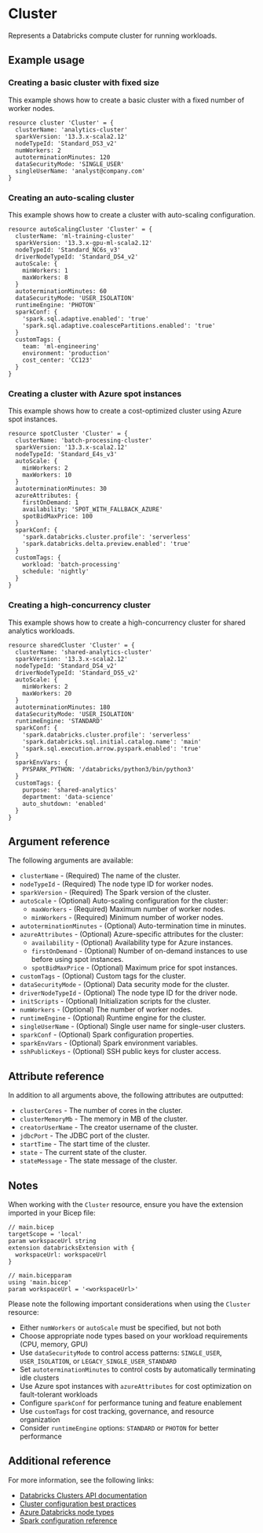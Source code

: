 ﻿---
category: "Compute"
---

# Cluster

Represents a Databricks compute cluster for running workloads.

## Example usage

### Creating a basic cluster with fixed size

This example shows how to create a basic cluster with a fixed number of worker nodes.

```bicep
resource cluster 'Cluster' = {
  clusterName: 'analytics-cluster'
  sparkVersion: '13.3.x-scala2.12'
  nodeTypeId: 'Standard_DS3_v2'
  numWorkers: 2
  autoterminationMinutes: 120
  dataSecurityMode: 'SINGLE_USER'
  singleUserName: 'analyst@company.com'
}
```

### Creating an auto-scaling cluster

This example shows how to create a cluster with auto-scaling configuration.

```bicep
resource autoScalingCluster 'Cluster' = {
  clusterName: 'ml-training-cluster'
  sparkVersion: '13.3.x-gpu-ml-scala2.12'
  nodeTypeId: 'Standard_NC6s_v3'
  driverNodeTypeId: 'Standard_DS4_v2'
  autoScale: {
    minWorkers: 1
    maxWorkers: 8
  }
  autoterminationMinutes: 60
  dataSecurityMode: 'USER_ISOLATION'
  runtimeEngine: 'PHOTON'
  sparkConf: {
    'spark.sql.adaptive.enabled': 'true'
    'spark.sql.adaptive.coalescePartitions.enabled': 'true'
  }
  customTags: {
    team: 'ml-engineering'
    environment: 'production'
    cost_center: 'CC123'
  }
}
```

### Creating a cluster with Azure spot instances

This example shows how to create a cost-optimized cluster using Azure spot instances.

```bicep
resource spotCluster 'Cluster' = {
  clusterName: 'batch-processing-cluster'
  sparkVersion: '13.3.x-scala2.12'
  nodeTypeId: 'Standard_E4s_v3'
  autoScale: {
    minWorkers: 2
    maxWorkers: 10
  }
  autoterminationMinutes: 30
  azureAttributes: {
    firstOnDemand: 1
    availability: 'SPOT_WITH_FALLBACK_AZURE'
    spotBidMaxPrice: 100
  }
  sparkConf: {
    'spark.databricks.cluster.profile': 'serverless'
    'spark.databricks.delta.preview.enabled': 'true'
  }
  customTags: {
    workload: 'batch-processing'
    schedule: 'nightly'
  }
}
```

### Creating a high-concurrency cluster

This example shows how to create a high-concurrency cluster for shared analytics workloads.

```bicep
resource sharedCluster 'Cluster' = {
  clusterName: 'shared-analytics-cluster'
  sparkVersion: '13.3.x-scala2.12'
  nodeTypeId: 'Standard_DS4_v2'
  driverNodeTypeId: 'Standard_DS5_v2'
  autoScale: {
    minWorkers: 2
    maxWorkers: 20
  }
  autoterminationMinutes: 180
  dataSecurityMode: 'USER_ISOLATION'
  runtimeEngine: 'STANDARD'
  sparkConf: {
    'spark.databricks.cluster.profile': 'serverless'
    'spark.databricks.sql.initial.catalog.name': 'main'
    'spark.sql.execution.arrow.pyspark.enabled': 'true'
  }
  sparkEnvVars: {
    PYSPARK_PYTHON: '/databricks/python3/bin/python3'
  }
  customTags: {
    purpose: 'shared-analytics'
    department: 'data-science'
    auto_shutdown: 'enabled'
  }
}
```

## Argument reference

The following arguments are available:

- `clusterName` - (Required) The name of the cluster.
- `nodeTypeId` - (Required) The node type ID for worker nodes.
- `sparkVersion` - (Required) The Spark version of the cluster.
- `autoScale` - (Optional) Auto-scaling configuration for the cluster:
    - `maxWorkers` - (Required) Maximum number of worker nodes.
    - `minWorkers` - (Required) Minimum number of worker nodes.
- `autoterminationMinutes` - (Optional) Auto-termination time in minutes.
- `azureAttributes` - (Optional) Azure-specific attributes for the cluster:
    - `availability` - (Optional) Availability type for Azure instances.
    - `firstOnDemand` - (Optional) Number of on-demand instances to use before using spot instances.
    - `spotBidMaxPrice` - (Optional) Maximum price for spot instances.
- `customTags` - (Optional) Custom tags for the cluster.
- `dataSecurityMode` - (Optional) Data security mode for the cluster.
- `driverNodeTypeId` - (Optional) The node type ID for the driver node.
- `initScripts` - (Optional) Initialization scripts for the cluster.
- `numWorkers` - (Optional) The number of worker nodes.
- `runtimeEngine` - (Optional) Runtime engine for the cluster.
- `singleUserName` - (Optional) Single user name for single-user clusters.
- `sparkConf` - (Optional) Spark configuration properties.
- `sparkEnvVars` - (Optional) Spark environment variables.
- `sshPublicKeys` - (Optional) SSH public keys for cluster access.

## Attribute reference

In addition to all arguments above, the following attributes are outputted:

- `clusterCores` - The number of cores in the cluster.
- `clusterMemoryMb` - The memory in MB of the cluster.
- `creatorUserName` - The creator username of the cluster.
- `jdbcPort` - The JDBC port of the cluster.
- `startTime` - The start time of the cluster.
- `state` - The current state of the cluster.
- `stateMessage` - The state message of the cluster.

## Notes

When working with the `Cluster` resource, ensure you have the extension imported in your Bicep file:

```bicep
// main.bicep
targetScope = 'local'
param workspaceUrl string
extension databricksExtension with {
  workspaceUrl: workspaceUrl
}

// main.bicepparam
using 'main.bicep'
param workspaceUrl = '<workspaceUrl>'
```

Please note the following important considerations when using the `Cluster` resource:

- Either `numWorkers` or `autoScale` must be specified, but not both
- Choose appropriate node types based on your workload requirements (CPU, memory, GPU)
- Use `dataSecurityMode` to control access patterns: `SINGLE_USER`, `USER_ISOLATION`, or `LEGACY_SINGLE_USER_STANDARD`
- Set `autoterminationMinutes` to control costs by automatically terminating idle clusters
- Use Azure spot instances with `azureAttributes` for cost optimization on fault-tolerant workloads
- Configure `sparkConf` for performance tuning and feature enablement
- Use `customTags` for cost tracking, governance, and resource organization
- Consider `runtimeEngine` options: `STANDARD` or `PHOTON` for better performance

## Additional reference

For more information, see the following links:

- [Databricks Clusters API documentation][00]
- [Cluster configuration best practices][01]
- [Azure Databricks node types][02]
- [Spark configuration reference][03]

<!-- Link reference definitions -->
[00]: https://docs.databricks.com/api/azure/workspace/clusters/create
[01]: https://docs.databricks.com/compute/cluster-config-best-practices.html
[02]: https://docs.databricks.com/compute/configure.html#node-types
[03]: https://spark.apache.org/docs/latest/configuration.html
